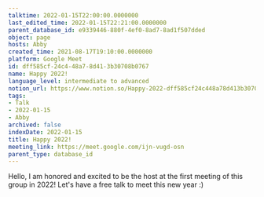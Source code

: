 ```yaml
---
talktime: 2022-01-15T22:00:00.0000000
last_edited_time: 2022-01-15T22:21:00.0000000
parent_database_id: e9339446-880f-4ef0-8ad7-8ad1f507dded
object: page
hosts: Abby
created_time: 2021-08-17T19:10:00.0000000
platform: Google Meet
id: dff585cf-24c4-48a7-8d41-3b30708b0767
name: Happy 2022!
language_level: intermediate to advanced
notion_url: https://www.notion.so/Happy-2022-dff585cf24c448a78d413b30708b0767
tags:
- Talk
- 2022-01-15
- Abby
archived: false
indexDate: 2022-01-15
title: Happy 2022!
meeting_link: https://meet.google.com/ijn-vugd-osn
parent_type: database_id
---
```


Hello, I am honored and excited to be the host at the first meeting of this group in 2022! Let's have a free talk to meet this new year :)





